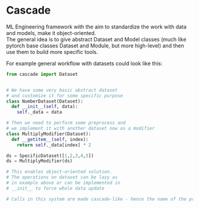# Cascade
ML Engineering framework with the aim to standardize the work with data and models, make it object-oriented.  
The general idea is to give abstract Dataset and Model classes (much like pytorch base classes Dataset and Module, but more high-level) and then use them to build more specific tools.
  
For example general workflow with datasets could look like this:  
```python
from cascade import Dataset


# We have some very basic abstract dataset
# and customize it for some specific purpose
class NumberDataset(Dataset):
  def __init__(self, data):
    self._data = data

# Then we need to perform some preprocess and
# we implement it with another dataset now as a modifier
class MultiplyModifier(Dataset):
  def __getitem__(self, index):
    return self._data[index] * 2

ds = SpecificDataset([1,2,3,4,5])
ds = MultiplyModifier(ds)

# This enables object-oriented solution. 
# The operations on dataset can be lazy as 
# in example above or can be implemented in
# __init__ to force whole data update

# Calls in this system are made cascade-like - hence the name of the project.
```
